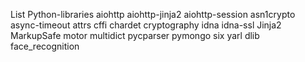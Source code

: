 List Python-libraries
aiohttp
aiohttp-jinja2
aiohttp-session
asn1crypto
async-timeout
attrs
cffi
chardet
cryptography
idna
idna-ssl
Jinja2
MarkupSafe
motor
multidict
pycparser
pymongo
six
yarl
dlib
face_recognition
